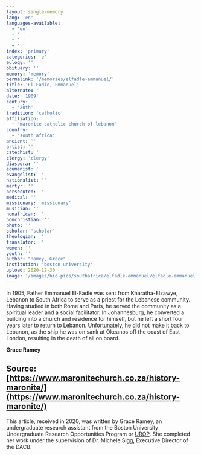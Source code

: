 ```yaml
---
layout: single-memory
lang: 'en'
languages-available:
  - 'en'
  - ' '
  - ' '
  - ' '
index: 'primary'
categories: 'e'
eulogy: ''
obituary: ''
memory: 'memory'
permalink: '/memories/elfadle-emmanuel/'
title: 'El-Fadle, Emmanuel'
alternate: ''
date: '1909'
century:
  - '20th'                   
tradition: 'catholic'                       
affiliation:
  - 'maronite catholic church of lebanon'
country:
  - 'south africa'
ancient: ''
artist: ''
catechist: ''
clergy: 'clergy'
diaspora: ''
ecumenist: ''
evangelist: ''
nationalist: ''
martyr: ''
persecuted: ''
medical: ''
missionary: 'missionary'
musician: ''
nonafrican: ''
nonchristian: ''
photo: ''
scholar: 'scholar'
theologian: ''
translator: ''
women: ''
youth: ''
author: "Ramey, Grace"
institution: 'boston university'
upload: 2020-12-30
image: '/images/bio-pics/southafrica/elfadle-emmanuel/elfadle-emmanuel.jpg'
---
```


In 1905, Father Emmanuel El-Fadle was sent from Kharatha-Elzawye, Lebanon to South Africa to serve as a priest for the Lebanese community. Having studied in both Rome and Paris, he served the community as a spiritual leader and a social facilitator. In Johannesburg, he converted a building into a church and residence for himself, but he left a short four years later to return to Lebanon. Unfortunately, he did not make it back to Lebanon, as the ship he was on sank at Okeanos off the coast of East London, resulting in the death of all on board.

**Grace Ramey**

**Source:**
[https://www.maronitechurch.co.za/history-maronite/](https://www.maronitechurch.co.za/history-maronite/)
---

This article, received in 2020, was written by Grace Ramey, an undergraduate research assistant from the Boston University Undergraduate Research Opportunities Program or [UROP](http://www.bu.edu/urop/). She completed her work under the supervision of Dr. Michele Sigg, Executive Director of the DACB.
